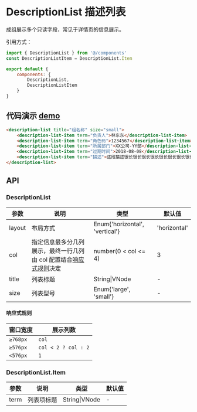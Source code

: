 # DescriptionList 描述列表


成组展示多个只读字段，常见于详情页的信息展示。

引用方式：

```javascript
import { DescriptionList } from '@/components'
const DescriptionListItem = DescriptionList.Item

export default {
    components: {
        DescriptionList,
        DescriptionListItem
    }
}
```



## 代码演示  [demo](https://preview.pro.loacg.com/test/home)

```html
<description-list title="组名称" size="small">
    <description-list-item term="负责人">林东东</description-list-item>
    <description-list-item term="角色码">1234567</description-list-item>
    <description-list-item term="所属部门">XX公司-YY部</description-list-item>
    <description-list-item term="过期时间">2018-08-08</description-list-item>
    <description-list-item term="描述">这段描述很长很长很长很长很长很长很长很长很长很长很长很长很长很长...</description-list-item>
</description-list>
```


## API

### DescriptionList

| 参数      | 说明                                      | 类型         | 默认值 |
|----------|------------------------------------------|-------------|-------|
| layout    | 布局方式                                 | Enum{'horizontal', 'vertical'}  | 'horizontal' |
| col       | 指定信息最多分几列展示，最终一行几列由 col 配置结合[响应式规则](/components/DescriptionList#响应式规则)决定          | number(0 < col <= 4)  | 3 |
| title     | 列表标题                                 | String\|VNode  | - |
| size     | 列表型号        | Enum{'large', 'small'}  | - |

#### 响应式规则

| 窗口宽度             | 展示列数                                      | 
|---------------------|---------------------------------------------|
| `≥768px`           |  `col`                                       |
| `≥576px`           |  `col < 2 ? col : 2`                         |
| `<576px`           |  `1`                                         |

### DescriptionList.Item

| 参数      | 说明                                      | 类型         | 默认值 |
|----------|------------------------------------------|-------------|-------|
| term     | 列表项标题                                 | String\|VNode  | - |
